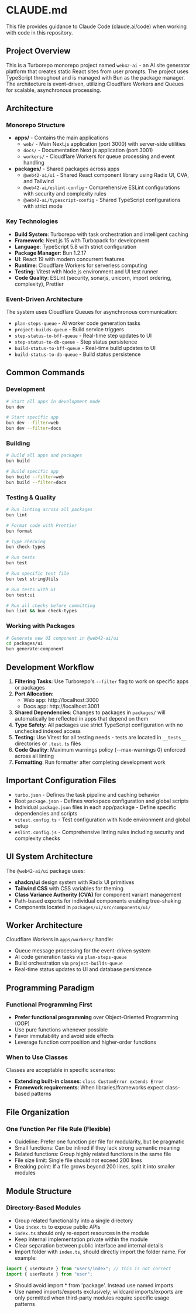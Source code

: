 # CLAUDE.md

This file provides guidance to Claude Code (claude.ai/code) when working with code in this repository.

## Project Overview

This is a Turborepo monorepo project named `web42-ai` - an AI site generator platform that creates static React sites from user prompts. The project uses TypeScript throughout and is managed with Bun as the package manager. The architecture is event-driven, utilizing Cloudflare Workers and Queues for scalable, asynchronous processing.

## Architecture

### Monorepo Structure

- **apps/** - Contains the main applications
  - `web/` - Main Next.js application (port 3000) with server-side utilities
  - `docs/` - Documentation Next.js application (port 3001)
  - `workers/` - Cloudflare Workers for queue processing and event handling
- **packages/** - Shared packages across apps
  - `@web42-ai/ui` - Shared React component library using Radix UI, CVA, and Tailwind
  - `@web42-ai/eslint-config` - Comprehensive ESLint configurations with security and complexity rules
  - `@web42-ai/typescript-config` - Shared TypeScript configurations with strict mode

### Key Technologies

- **Build System**: Turborepo with task orchestration and intelligent caching
- **Framework**: Next.js 15 with Turbopack for development
- **Language**: TypeScript 5.8 with strict configuration
- **Package Manager**: Bun 1.2.17
- **UI**: React 19 with modern concurrent features
- **Runtime**: Cloudflare Workers for serverless computing
- **Testing**: Vitest with Node.js environment and UI test runner
- **Code Quality**: ESLint (security, sonarjs, unicorn, import ordering, complexity), Prettier

### Event-Driven Architecture

The system uses Cloudflare Queues for asynchronous communication:

- `plan-steps-queue` - AI worker code generation tasks
- `project-builds-queue` - Build service triggers
- `step-status-to-bff-queue` - Real-time step updates to UI
- `step-status-to-db-queue` - Step status persistence
- `build-status-to-bff-queue` - Real-time build updates to UI
- `build-status-to-db-queue` - Build status persistence

## Common Commands

### Development

```bash
# Start all apps in development mode
bun dev

# Start specific app
bun dev --filter=web
bun dev --filter=docs
```

### Building

```bash
# Build all apps and packages
bun build

# Build specific app
bun build --filter=web
bun build --filter=docs
```

### Testing & Quality

```bash
# Run linting across all packages
bun lint

# Format code with Prettier
bun format

# Type checking
bun check-types

# Run tests
bun test

# Run specific test file
bun test stringUtils

# Run tests with UI
bun test:ui

# Run all checks before committing
bun lint && bun check-types
```

### Working with Packages

```bash
# Generate new UI component in @web42-ai/ui
cd packages/ui
bun generate:component
```

## Development Workflow

1. **Filtering Tasks**: Use Turborepo's `--filter` flag to work on specific apps or packages
2. **Port Allocation**:
   - Web app: http://localhost:3000
   - Docs app: http://localhost:3001
3. **Shared Dependencies**: Changes to packages in `packages/` will automatically be reflected in apps that depend on them
4. **Type Safety**: All packages use strict TypeScript configuration with no unchecked indexed access
5. **Testing**: Use Vitest for all testing needs - tests are located in `__tests__` directories or `.test.ts` files
6. **Code Quality**: Maximum warnings policy (--max-warnings 0) enforced across all linting
7. **Formatting**: Run formatter after completing development work

## Important Configuration Files

- `turbo.json` - Defines the task pipeline and caching behavior
- Root `package.json` - Defines workspace configuration and global scripts
- Individual `package.json` files in each app/package - Define specific dependencies and scripts
- `vitest.config.ts` - Test configuration with Node environment and global setup
- `eslint.config.js` - Comprehensive linting rules including security and complexity checks

## UI System Architecture

The `@web42-ai/ui` package uses:

- **shadcn/ui** design system with Radix UI primitives
- **Tailwind CSS** with CSS variables for theming
- **Class Variance Authority (CVA)** for component variant management
- Path-based exports for individual components enabling tree-shaking
- Components located in `packages/ui/src/components/ui/`

## Worker Architecture

Cloudflare Workers in `apps/workers/` handle:

- Queue message processing for the event-driven system
- AI code generation tasks via `plan-steps-queue`
- Build orchestration via `project-builds-queue`
- Real-time status updates to UI and database persistence

## Programming Paradigm

### Functional Programming First

- **Prefer functional programming** over Object-Oriented Programming (OOP)
- Use pure functions whenever possible
- Favor immutability and avoid side effects
- Leverage function composition and higher-order functions

### When to Use Classes

Classes are acceptable in specific scenarios:

- **Extending built-in classes**: `class CustomError extends Error`
- **Framework requirements**: When libraries/frameworks expect class-based patterns

## File Organization

### One Function Per File Rule (Flexible)

- Guideline: Prefer one function per file for modularity, but be pragmatic
- Small functions: Can be inlined if they lack strong semantic meaning
- Related functions: Group highly related functions in the same file
- File size limit: Single file should not exceed 200 lines
- Breaking point: If a file grows beyond 200 lines, split it into smaller modules

## Module Structure

### Directory-Based Modules

- Group related functionality into a single directory
- Use `index.ts` to expose public APIs
- `index.ts` should only re-export resources in the module
- Keep internal implementation private within the module
- Clear separation between public interface and internal details
- Import folder with `index.ts`, should directly import the folder name. For example:

```typescript
import { userRoute } from "users/index"; // this is not correct
import { userRoute } from "user";
```

- Should avoid import \* from 'package'. Instead use named imports
- Use named imports/exports exclusively; wildcard imports/exports are only permitted when third-party modules require specific usage patterns
